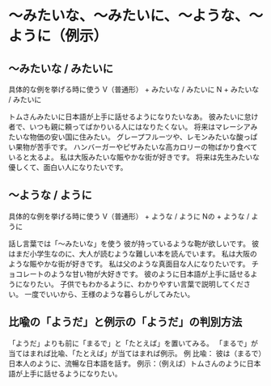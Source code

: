 # 〜みたいな、〜みたいに、〜ような、〜ように（例示）


## 〜みたいな / みたいに
具体的な例を挙げる時に使う
V（普通形） + みたいな / みたいに N + みたいな / みたいに

トムさんみたいに日本語が上手に話せるようになりたいなあ。
彼みたいに怠け者で、いつも親に頼ってばかりいる人にはなりたくない。
将来はマレーシアみたいな物価の安い国に住みたい。
グレープフルーツや、レモンみたいな酸っぱい果物が苦手です。
ハンバーガーやピザみたいな高カロリーの物ばかり食べていると太るよ。
私は大阪みたいな賑やかな街が好きです。
将来は先生みたいな優しくて、面白い人になりたいです。


## 〜ような / ように
具体的な例を挙げる時に使う
V（普通形） + ような / ように Nの + ような / ように

話し言葉では「〜みたいな」を使う
彼が持っているような鞄が欲しいです。
彼はまだ小学生なのに、大人が読むような難しい本を読んでいます。
私は大阪のような賑やかな街が好きです。
私は父のような真面目な人になりたいです。
チョコレートのような甘い物が大好きです。
彼のように日本語が上手に話せるようになりたい。
子供でもわかるように、わかりやすい言葉で説明してください。
一度でいいから、王様のような暮らしがしてみたい。


## 比喩の「ようだ」と例示の「ようだ」の判別方法
「ようだ」よりも前に「まるで」と「たとえば」を置いてみる。 「まるで」が当てはまれば比喩、「たとえば」が当てはまれば例示。
例  比喩：  彼は（まるで）日本人のように、流暢な日本語を話す。 例示：（例えば）トムさんのように日本語が上手に話せるようになりたい。